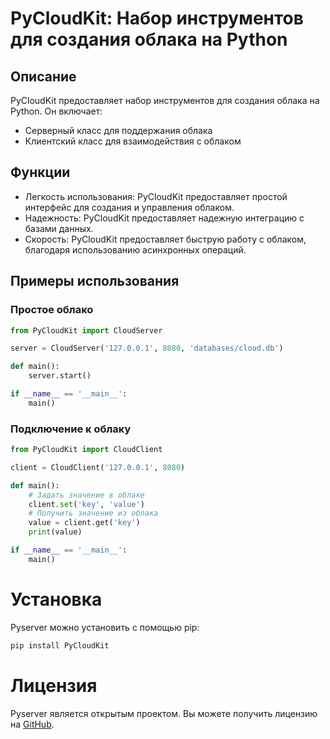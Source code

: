 # PyCloudKit: Набор инструментов для создания облака на Python

## Описание

PyCloudKit предоставляет набор инструментов для создания облака на Python. Он включает:
* Серверный класс для поддержания облака
* Клиентский класс для взаимодействия с облаком

## Функции

*   Легкость использования: PyCloudKit предоставляет простой интерфейс для создания и управления облаком.
*   Надежность: PyCloudKit предоставляет надежную интеграцию с базами данных.
*   Скорость: PyCloudKit предоставляет быструю работу с облаком, благодаря использованию асинхронных операций.

## Примеры использования

### Простое облако

```python
from PyCloudKit import CloudServer

server = CloudServer('127.0.0.1', 8080, 'databases/cloud.db')

def main():
    server.start()

if __name__ == '__main__':
    main()
```

### Подключение к облаку

```python
from PyCloudKit import CloudClient

client = CloudClient('127.0.0.1', 8080)

def main():
    # Задать значение в облаке
    client.set('key', 'value')
    # Получить значение из облака
    value = client.get('key')
    print(value)

if __name__ == '__main__':
    main()
```
# Установка

Pyserver можно установить с помощью pip:

```bash
pip install PyCloudKit
```

# Лицензия

Pyserver является открытым проектом. Вы можете получить лицензию на [GitHub](https://github.com/professionsalincpp/PyCloudKit/blob/main/LICENSE).